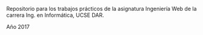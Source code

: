 Repositorio para los trabajos prácticos de la asignatura Ingeniería Web de la carrera Ing. en Informática, UCSE DAR.

Año 2017